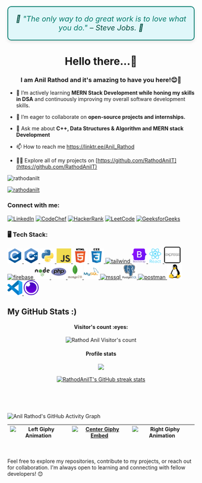 
<br/>
<br/>

<p align="center" style="background-color: #e0f7fa; padding: 20px; border-radius: 10px; font-style: italic; font-size: 20px; color: #004d40; border: 2px solid #00796b; box-shadow: 0 4px 8px rgba(0, 0, 0, 0.1); max-width: 600px; margin: auto;">
  💭 <span style="color: #00796b;">"The only way to do great work is to love what you do."</span> – <span style="color: #004d40;">Steve Jobs. 💭</span>
</p>



<h1 align="center">Hello there...👋</h1>
<h3 align="center">  I am Anil Rathod and it's amazing to have you here!😊🚀</h3>

- 🌱 I’m actively learning **MERN Stack Development while honing my skills in DSA** and continuously improving my overall software development skills.

- 👯 I’m eager to collaborate on **open-source projects and internships.**

- 💬 Ask me about **C++, Data Structures & Algorithm and MERN stack Development**

- 📫 How to reach me https://linktr.ee/Anil_Rathod

- 👨‍💻 Explore all of my projects on [https://github.com/RathodAnilT](https://github.com/RathodAnilT)

<p align="left"> <img src="https://komarev.com/ghpvc/?username=rathodanilt&label=Profile%20views&color=0e75b6&style=flat" alt="rathodanilt" /> </p>

<p align="left"> <a href="https://github.com/ryo-ma/github-profile-trophy"><img src="https://github-profile-trophy.vercel.app/?username=rathodanilt" alt="rathodanilt" /></a> </p>


<h3 align="left">Connect with me:</h3>
<p align="left">
<a href="https://www.linkedin.com/in/anil-rathod-1a088819b/" target="_blank"><img align="center" src="https://raw.githubusercontent.com/rahuldkjain/github-profile-readme-generator/master/src/images/icons/Social/linked-in-alt.svg" alt="LinkedIn" height="30" width="40" /></a>
<a href="https://www.codechef.com/users/anilrathod1501" target="_blank"><img align="center" src="https://cdn.jsdelivr.net/npm/simple-icons@3.1.0/icons/codechef.svg" alt="CodeChef" height="30" width="40" /></a>
<a href="https://www.hackerrank.com/profile/anilrathod1501" target="_blank"><img align="center" src="https://raw.githubusercontent.com/rahuldkjain/github-profile-readme-generator/master/src/images/icons/Social/hackerrank.svg" alt="HackerRank" height="30" width="40" /></a>
<a href="https://leetcode.com/u/anil_rathod/" target="_blank"><img align="center" src="https://raw.githubusercontent.com/rahuldkjain/github-profile-readme-generator/master/src/images/icons/Social/leet-code.svg" alt="LeetCode" height="30" width="40" /></a>
<a href="https://www.geeksforgeeks.org/user/anilrathl9tb/" target="_blank"><img align="center" src="https://raw.githubusercontent.com/rahuldkjain/github-profile-readme-generator/master/src/images/icons/Social/geeks-for-geeks.svg" alt="GeeksforGeeks" height="30" width="40" /></a>
</p>



<h3 align="left">🖥️ Tech Stack:</h3>
<p align="left"> 
  <a href="https://www.cprogramming.com/" target="_blank" rel="noreferrer"> <img src="https://raw.githubusercontent.com/devicons/devicon/master/icons/c/c-original.svg" alt="c" width="40" height="40"/> </a> 
  <a href="https://www.w3schools.com/cpp/" target="_blank" rel="noreferrer"> <img src="https://raw.githubusercontent.com/devicons/devicon/master/icons/cplusplus/cplusplus-original.svg" alt="cplusplus" width="40" height="40"/> </a> 
  <a href="https://www.python.org" target="_blank" rel="noreferrer"> <img src="https://raw.githubusercontent.com/devicons/devicon/master/icons/python/python-original.svg" alt="python" width="40" height="40"/> </a> 
  <a href="https://developer.mozilla.org/en-US/docs/Web/JavaScript" target="_blank" rel="noreferrer"> <img src="https://raw.githubusercontent.com/devicons/devicon/master/icons/javascript/javascript-original.svg" alt="javascript" width="40" height="40"/> </a> 
  <a href="https://www.w3.org/html/" target="_blank" rel="noreferrer"> <img src="https://raw.githubusercontent.com/devicons/devicon/master/icons/html5/html5-original-wordmark.svg" alt="html5" width="40" height="40"/> </a> 
  <a href="https://www.w3schools.com/css/" target="_blank" rel="noreferrer"> <img src="https://raw.githubusercontent.com/devicons/devicon/master/icons/css3/css3-original-wordmark.svg" alt="css3" width="40" height="40"/> </a> 
  <a href="https://tailwindcss.com/" target="_blank" rel="noreferrer"> <img src="https://www.vectorlogo.zone/logos/tailwindcss/tailwindcss-icon.svg" alt="tailwind" width="40" height="40"/> </a> 
  <a href="https://getbootstrap.com/" target="_blank" rel="noreferrer"> <img src="https://raw.githubusercontent.com/devicons/devicon/master/icons/bootstrap/bootstrap-original-wordmark.svg" alt="bootstrap" width="40" height="40"/> </a> 
  <a href="https://reactjs.org/" target="_blank" rel="noreferrer"> <img src="https://raw.githubusercontent.com/devicons/devicon/master/icons/react/react-original-wordmark.svg" alt="react" width="40" height="40"/> </a> 
  </a> 
  <a href="https://expressjs.com" target="_blank" rel="noreferrer"> 
    <img src="https://raw.githubusercontent.com/devicons/devicon/master/icons/express/express-original-wordmark.svg" alt="express" width="40" height="40" style="background-color: #ffffff; border: 2px solid #000000; border-radius: 5px;"/> 
  </a> 
  <a href="https://firebase.google.com/" target="_blank" rel="noreferrer"> <img src="https://www.vectorlogo.zone/logos/firebase/firebase-icon.svg" alt="firebase" width="40" height="40"/> </a> 
  <a href="https://nodejs.org" target="_blank" rel="noreferrer"> <img src="https://raw.githubusercontent.com/devicons/devicon/master/icons/nodejs/nodejs-original-wordmark.svg" alt="nodejs" width="40" height="40"/> </a> 
  <a href="https://www.php.net/" target="_blank" rel="noreferrer"> <img src="https://raw.githubusercontent.com/devicons/devicon/master/icons/php/php-original.svg" alt="php" width="40" height="40"/> </a> 
  <a href="https://www.mongodb.com/" target="_blank" rel="noreferrer"> <img src="https://raw.githubusercontent.com/devicons/devicon/master/icons/mongodb/mongodb-original-wordmark.svg" alt="mongodb" width="40" height="40"/> </a> 
  <a href="https://www.mysql.com/" target="_blank" rel="noreferrer"> <img src="https://raw.githubusercontent.com/devicons/devicon/master/icons/mysql/mysql-original-wordmark.svg" alt="mysql" width="40" height="40"/> </a> 
  <a href="https://www.microsoft.com/en-us/sql-server" target="_blank" rel="noreferrer"> <img src="https://www.svgrepo.com/show/303229/microsoft-sql-server-logo.svg" alt="mssql" width="40" height="40"/> </a> 
  <a href="https://www.postgresql.org" target="_blank" rel="noreferrer"> <img src="https://raw.githubusercontent.com/devicons/devicon/master/icons/postgresql/postgresql-original-wordmark.svg" alt="postgresql" width="40" height="40"/> </a> 
  <a href="https://postman.com" target="_blank" rel="noreferrer"> <img src="https://www.vectorlogo.zone/logos/getpostman/getpostman-icon.svg" alt="postman" width="40" height="40"/> </a> 
  <a href="https://www.linux.org/" target="_blank" rel="noreferrer"> <img src="https://raw.githubusercontent.com/devicons/devicon/master/icons/linux/linux-original.svg" alt="linux" width="40" height="40"/> </a> 
  <a href="https://code.visualstudio.com/" target="_blank" rel="noreferrer"> <img src="https://raw.githubusercontent.com/devicons/devicon/master/icons/vscode/vscode-original.svg" alt="vscode" width="40" height="40"/> </a> 
  <a href="https://insomnia.rest/" target="_blank" rel="noreferrer"> <img src="https://raw.githubusercontent.com/devicons/devicon/master/icons/insomnia/insomnia-original.svg" alt="insomnia" width="40" height="40"/> </a>
</p>


## My GitHub Stats :)

<div align="center">
  <h4>Visitor's count :eyes:</h4>
  <p><img src="https://profile-counter.glitch.me/{RathodAnilT}/count.svg" alt="Rathod Anil Visitor's count" /></p>
</div>

<div align="center">
  <h4>Profile stats</h4>
  <p><img src="https://github-readme-stats.vercel.app/api?username=RathodAnilT&count_private=true&show_icons=true&theme=gotham" /></p>
</div>

<div align="center">
  <a href="http://www.github.com/RathodAnilT">
    <img src="https://github-readme-streak-stats.herokuapp.com/?user=RathodAnilT&stroke=14b8a6&background=1c1917&ring=0891b2&fire=0891b2&currStreakNum=14b8a6&currStreakLabel=0891b2&sideNums=14b8a6&sideLabels=14b8a6&dates=14b8a6&hide_border=true" alt="RathodAnilT's GitHub streak stats" />
  </a>
</div>

<br/>
<br/>


<br/>
<br/>

![Anil Rathod's GitHub Activity Graph](https://github-readme-activity-graph.vercel.app/graph?username=RathodAnilT&bg_color=000000&color=ffffff&line=ff5733&point=33ff57&area=true&hide_border=true)

| ![Left Giphy Animation](https://media.giphy.com/media/n1dFDLwXu4Qkwy7OJ0/giphy.gif) | [![Center Giphy Embed](https://media.giphy.com/media/iGpHt2H22k1orjgT9b/giphy.gif)](https://giphy.com/gifs/vonheldenundgestaltenstuttgart-matrix-programming-hacker-iGpHt2H22k1orjgT9b) | ![Right Giphy Animation](https://media.giphy.com/media/n1dFDLwXu4Qkwy7OJ0/giphy.gif) |
|------------|----------------------|-------------|
<br/>
<br/>
  Feel free to explore my repositories, contribute to my projects, or reach out for collaboration. I'm always open to learning and connecting with fellow developers! 😊


